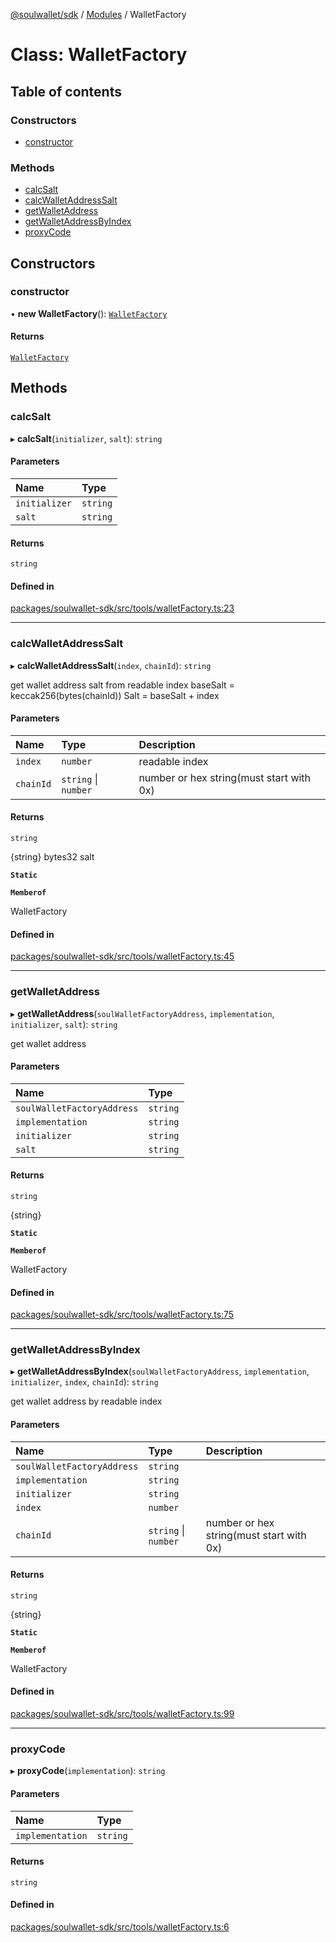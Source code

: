 [@soulwallet/sdk](../README.md) / [Modules](../modules.md) / WalletFactory

# Class: WalletFactory

## Table of contents

### Constructors

- [constructor](WalletFactory.md#constructor)

### Methods

- [calcSalt](WalletFactory.md#calcsalt)
- [calcWalletAddressSalt](WalletFactory.md#calcwalletaddresssalt)
- [getWalletAddress](WalletFactory.md#getwalletaddress)
- [getWalletAddressByIndex](WalletFactory.md#getwalletaddressbyindex)
- [proxyCode](WalletFactory.md#proxycode)

## Constructors

### constructor

• **new WalletFactory**(): [`WalletFactory`](WalletFactory.md)

#### Returns

[`WalletFactory`](WalletFactory.md)

## Methods

### calcSalt

▸ **calcSalt**(`initializer`, `salt`): `string`

#### Parameters

| Name | Type |
| :------ | :------ |
| `initializer` | `string` |
| `salt` | `string` |

#### Returns

`string`

#### Defined in

[packages/soulwallet-sdk/src/tools/walletFactory.ts:23](https://github.com/SoulWallet/soulwalletlib/blob/ba276ce/packages/soulwallet-sdk/src/tools/walletFactory.ts#L23)

___

### calcWalletAddressSalt

▸ **calcWalletAddressSalt**(`index`, `chainId`): `string`

get wallet address salt from readable index
baseSalt = keccak256(bytes(chainId))
Salt = baseSalt + index

#### Parameters

| Name | Type | Description |
| :------ | :------ | :------ |
| `index` | `number` | readable index |
| `chainId` | `string` \| `number` | number or hex string(must start with 0x) |

#### Returns

`string`

{string} bytes32 salt

**`Static`**

**`Memberof`**

WalletFactory

#### Defined in

[packages/soulwallet-sdk/src/tools/walletFactory.ts:45](https://github.com/SoulWallet/soulwalletlib/blob/ba276ce/packages/soulwallet-sdk/src/tools/walletFactory.ts#L45)

___

### getWalletAddress

▸ **getWalletAddress**(`soulWalletFactoryAddress`, `implementation`, `initializer`, `salt`): `string`

get wallet address

#### Parameters

| Name | Type |
| :------ | :------ |
| `soulWalletFactoryAddress` | `string` |
| `implementation` | `string` |
| `initializer` | `string` |
| `salt` | `string` |

#### Returns

`string`

{string}

**`Static`**

**`Memberof`**

WalletFactory

#### Defined in

[packages/soulwallet-sdk/src/tools/walletFactory.ts:75](https://github.com/SoulWallet/soulwalletlib/blob/ba276ce/packages/soulwallet-sdk/src/tools/walletFactory.ts#L75)

___

### getWalletAddressByIndex

▸ **getWalletAddressByIndex**(`soulWalletFactoryAddress`, `implementation`, `initializer`, `index`, `chainId`): `string`

get wallet address by readable index

#### Parameters

| Name | Type | Description |
| :------ | :------ | :------ |
| `soulWalletFactoryAddress` | `string` |  |
| `implementation` | `string` |  |
| `initializer` | `string` |  |
| `index` | `number` |  |
| `chainId` | `string` \| `number` | number or hex string(must start with 0x) |

#### Returns

`string`

{string}

**`Static`**

**`Memberof`**

WalletFactory

#### Defined in

[packages/soulwallet-sdk/src/tools/walletFactory.ts:99](https://github.com/SoulWallet/soulwalletlib/blob/ba276ce/packages/soulwallet-sdk/src/tools/walletFactory.ts#L99)

___

### proxyCode

▸ **proxyCode**(`implementation`): `string`

#### Parameters

| Name | Type |
| :------ | :------ |
| `implementation` | `string` |

#### Returns

`string`

#### Defined in

[packages/soulwallet-sdk/src/tools/walletFactory.ts:6](https://github.com/SoulWallet/soulwalletlib/blob/ba276ce/packages/soulwallet-sdk/src/tools/walletFactory.ts#L6)

